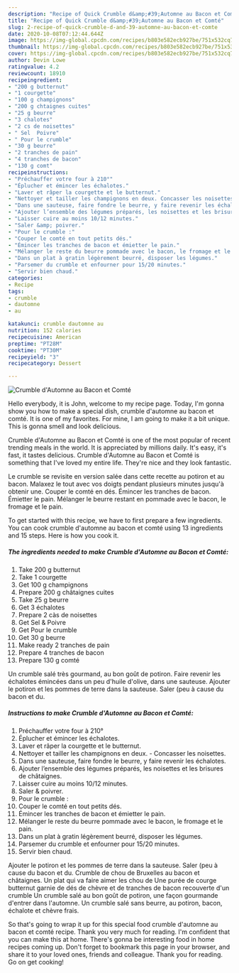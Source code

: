```yaml
---
description: "Recipe of Quick Crumble d&amp;#39;Automne au Bacon et Comté"
title: "Recipe of Quick Crumble d&amp;#39;Automne au Bacon et Comté"
slug: 2-recipe-of-quick-crumble-d-and-39-automne-au-bacon-et-comte
date: 2020-10-08T07:12:44.644Z
image: https://img-global.cpcdn.com/recipes/b803e582ecb927be/751x532cq70/crumble-dautomne-au-bacon-et-comte-photo-principale-de-la-recette.jpg
thumbnail: https://img-global.cpcdn.com/recipes/b803e582ecb927be/751x532cq70/crumble-dautomne-au-bacon-et-comte-photo-principale-de-la-recette.jpg
cover: https://img-global.cpcdn.com/recipes/b803e582ecb927be/751x532cq70/crumble-dautomne-au-bacon-et-comte-photo-principale-de-la-recette.jpg
author: Devin Lowe
ratingvalue: 4.2
reviewcount: 18910
recipeingredient:
- "200 g butternut"
- "1 courgette"
- "100 g champignons"
- "200 g chtaignes cuites"
- "25 g beurre"
- "3 chalotes"
- "2 cs de noisettes"
- " Sel  Poivre"
- " Pour le crumble"
- "30 g beurre"
- "2 tranches de pain"
- "4 tranches de bacon"
- "130 g comt"
recipeinstructions:
- "Préchauffer votre four à 210°"
- "Éplucher et émincer les échalotes."
- "Laver et râper la courgette et le butternut."
- "Nettoyer et tailler les champignons en deux. Concasser les noisettes."
- "Dans une sauteuse, faire fondre le beurre, y faire revenir les échalotes."
- "Ajouter l’ensemble des légumes préparés, les noisettes et les brisures de châtaignes."
- "Laisser cuire au moins 10/12 minutes."
- "Saler &amp; poivrer."
- "Pour le crumble :"
- "Couper le comté en tout petits dés."
- "Émincer les tranches de bacon et émietter le pain."
- "Mélanger le reste du beurre pommade avec le bacon, le fromage et le pain."
- "Dans un plat à gratin légèrement beurré, disposer les légumes."
- "Parsemer du crumble et enfourner pour 15/20 minutes."
- "Servir bien chaud."
categories:
- Recipe
tags:
- crumble
- dautomne
- au

katakunci: crumble dautomne au 
nutrition: 152 calories
recipecuisine: American
preptime: "PT28M"
cooktime: "PT30M"
recipeyield: "3"
recipecategory: Dessert

---
```



![Crumble d&#39;Automne au Bacon et Comté](https://img-global.cpcdn.com/recipes/b803e582ecb927be/751x532cq70/crumble-dautomne-au-bacon-et-comte-photo-principale-de-la-recette.jpg)

Hello everybody, it is John, welcome to my recipe page. Today, I'm gonna show you how to make a special dish, crumble d&#39;automne au bacon et comté. It is one of my favorites. For mine, I am going to make it a bit unique. This is gonna smell and look delicious.

Crumble d&#39;Automne au Bacon et Comté is one of the most popular of recent trending meals in the world. It is appreciated by millions daily. It's easy, it's fast, it tastes delicious. Crumble d&#39;Automne au Bacon et Comté is something that I've loved my entire life. They're nice and they look fantastic.

Le crumble se revisite en version salée dans cette recette au potiron et au bacon. Malaxez le tout avec vos doigts pendant plusieurs minutes jusqu&#39;à obtenir une. Couper le comté en dés. Émincer les tranches de bacon. Émietter le pain. Mélanger le beurre restant en pommade avec le bacon, le fromage et le pain.


To get started with this recipe, we have to first prepare a few ingredients. You can cook crumble d&#39;automne au bacon et comté using 13 ingredients and 15 steps. Here is how you cook it.

<!--inarticleads1-->

##### The ingredients needed to make Crumble d&#39;Automne au Bacon et Comté:

1. Take 200 g butternut
1. Take 1 courgette
1. Get 100 g champignons
1. Prepare 200 g châtaignes cuites
1. Take 25 g beurre
1. Get 3 échalotes
1. Prepare 2 càs de noisettes
1. Get  Sel &amp; Poivre
1. Get  Pour le crumble
1. Get 30 g beurre
1. Make ready 2 tranches de pain
1. Prepare 4 tranches de bacon
1. Prepare 130 g comté


Un crumble salé très gourmand, au bon goût de potiron. Faire revenir les échalotes émincées dans un peu d&#39;huile d&#39;olive, dans une sauteuse. Ajouter le potiron et les pommes de terre dans la sauteuse. Saler (peu à cause du bacon et du. 

<!--inarticleads2-->

##### Instructions to make Crumble d&#39;Automne au Bacon et Comté:

1. Préchauffer votre four à 210°
1. Éplucher et émincer les échalotes.
1. Laver et râper la courgette et le butternut.
1. Nettoyer et tailler les champignons en deux. - Concasser les noisettes.
1. Dans une sauteuse, faire fondre le beurre, y faire revenir les échalotes.
1. Ajouter l’ensemble des légumes préparés, les noisettes et les brisures de châtaignes.
1. Laisser cuire au moins 10/12 minutes.
1. Saler &amp; poivrer.
1. Pour le crumble :
1. Couper le comté en tout petits dés.
1. Émincer les tranches de bacon et émietter le pain.
1. Mélanger le reste du beurre pommade avec le bacon, le fromage et le pain.
1. Dans un plat à gratin légèrement beurré, disposer les légumes.
1. Parsemer du crumble et enfourner pour 15/20 minutes.
1. Servir bien chaud.


Ajouter le potiron et les pommes de terre dans la sauteuse. Saler (peu à cause du bacon et du. Crumble de chou de Bruxelles au bacon et châtaignes. Un plat qui va faire aimer les chou de Une purée de courge butternut garnie de dés de chèvre et de tranches de bacon recouverte d&#39;un crumble Un crumble salé au bon goût de potiron, une façon gourmande d&#39;entrer dans l&#39;automne. Un crumble salé sans beurre, au potiron, bacon, échalote et chèvre frais. 

So that's going to wrap it up for this special food crumble d&#39;automne au bacon et comté recipe. Thank you very much for reading. I'm confident that you can make this at home. There's gonna be interesting food in home recipes coming up. Don't forget to bookmark this page in your browser, and share it to your loved ones, friends and colleague. Thank you for reading. Go on get cooking!
